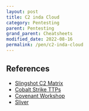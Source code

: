 ```yaml
---
layout: post
title: C2 inda Cloud
category: Pentesting
parent: Pentesting
grand_parent: Cheatsheets
modified_date: 2022-08-16
permalink: /pen/c2-inda-cloud
---
```


## References

- [Slingshot C2 Matrix](https://howto.thec2matrix.com/slingshot-c2-matrix-edition)
- [Cobalt Strike TTPs](https://attack.mitre.org/software/S0154/)
- [Covenant Workshop](https://www.youtube.com/watch?v=oN_0pPI6TYU)
- [Sliver]()


